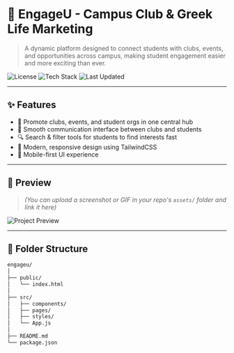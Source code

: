 # 🚀 EngageU - Campus Club & Greek Life Marketing

> A dynamic platform designed to connect students with clubs, events, and opportunities across campus, making student engagement easier and more exciting than ever.

![License](https://img.shields.io/badge/license-MIT-blue.svg)
![Tech Stack](https://img.shields.io/badge/TechStack-React%20%7C%20TailwindCSS%20%7C%20JavaScript-blueviolet)
![Last Updated](https://img.shields.io/badge/Last_Update-March_2025-brightgreen)

---

## ✨ Features

- 📢 Promote clubs, events, and student orgs in one central hub
- 💬 Smooth communication interface between clubs and students
- 🔍 Search & filter tools for students to find interests fast
- 🎨 Modern, responsive design using TailwindCSS
- 📱 Mobile-first UI experience

---

## 📸 Preview

> *(You can upload a screenshot or GIF in your repo's `assets/` folder and link it here)*

![Project Preview](./assets/engageu-preview.gif)

---

## 📂 Folder Structure

```bash
engageu/
│
├── public/
│   └── index.html
│
├── src/
│   ├── components/
│   ├── pages/
│   ├── styles/
│   └── App.js
│
├── README.md
└── package.json
